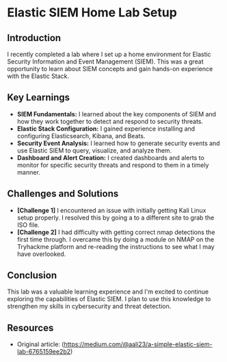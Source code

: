 # Elastic SIEM Home Lab Setup

## Introduction

I recently completed a lab where I set up a home environment for Elastic Security Information and Event Management (SIEM). This was a great opportunity to learn about SIEM concepts and gain hands-on experience with the Elastic Stack.

## Key Learnings

* **SIEM Fundamentals:** I learned about the key components of SIEM and how they work together to detect and respond to security threats.
* **Elastic Stack Configuration:** I gained experience installing and configuring Elasticsearch, Kibana, and Beats.
* **Security Event Analysis:** I learned how to generate security events and use Elastic SIEM to query, visualize, and analyze them.
* **Dashboard and Alert Creation:** I created dashboards and alerts to monitor for specific security threats and respond to them in a timely manner.

## Challenges and Solutions

* **[Challenge 1]** I encountered an issue with initially getting Kali Linux setup properly. I resolved this by going a to a different site to grab the ISO file.
* **[Challenge 2]** I had difficulty with getting correct nmap detections the first time through. I overcame this by doing a module on NMAP on the Tryhackme platform and re-reading the instructions to see what I may have overlooked.

## Conclusion

This lab was a valuable learning experience and I'm excited to continue exploring the capabilities of Elastic SIEM. I plan to use this knowledge to strengthen my skills in cybersecurity and threat detection. 

## Resources

* Original article: (https://medium.com/@aali23/a-simple-elastic-siem-lab-6765159ee2b2)
